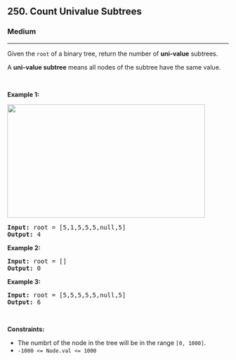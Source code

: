 <h2>250. Count Univalue Subtrees</h2><h3>Medium</h3><hr><div><p>Given the <code>root</code> of a binary tree, return the number of <strong>uni-value</strong> subtrees.</p>

<p>A <strong>uni-value subtree</strong> means all nodes of the subtree have the same value.</p>

<p>&nbsp;</p>
<p><strong>Example 1:</strong></p>
<img alt="" src="https://assets.leetcode.com/uploads/2020/08/21/unival_e1.jpg" style="width: 450px; height: 258px;">
<pre><strong>Input:</strong> root = [5,1,5,5,5,null,5]
<strong>Output:</strong> 4
</pre>

<p><strong>Example 2:</strong></p>

<pre><strong>Input:</strong> root = []
<strong>Output:</strong> 0
</pre>

<p><strong>Example 3:</strong></p>

<pre><strong>Input:</strong> root = [5,5,5,5,5,null,5]
<strong>Output:</strong> 6
</pre>

<p>&nbsp;</p>
<p><strong>Constraints:</strong></p>

<ul>
	<li>The numbrt of the node in the tree will be in the range <code>[0, 1000]</code>.</li>
	<li><code>-1000 &lt;= Node.val &lt;= 1000</code></li>
</ul>
</div>